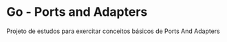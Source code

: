 # Go - Ports and Adapters

Projeto de estudos para exercitar conceitos básicos de Ports And Adapters
